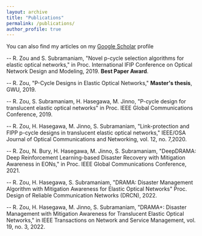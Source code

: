 ```yaml
---
layout: archive
title: "Publications"
permalink: /publications/
author_profile: true
---
```


You can also find my articles on my [Google Scholar](https://scholar.google.com/citations?hl=en&user=bGl2MU4AAAAJ) profile

-- R. Zou and S. Subramaniam, "Novel p-cycle selection algorithms for elastic optical networks," in Proc. International IFIP Conference on Optical Network Design and Modeling, 2019. **Best Paper Award**.

-- R. Zou, "P-Cycle Designs in Elastic Optical Networks," **Master's thesis**, GWU, 2019.

-- R. Zou, S. Subramaniam, H. Hasegawa, M. Jinno, "P-cycle design for translucent elastic optical networks" in Proc. IEEE Global Communications Conference, 2019.

-- R. Zou, H. Hasegawa, M. Jinno, S. Subramaniam, "Link-protection and FIPP p-cycle designs in translucent elastic optical networks," IEEE/OSA Journal of Optical Communications and Networking, vol. 12, no. 7,2020. 

-- R. Zou, N. Bury, H. Hasegawa, M. Jinno, S. Subramaniam, "DeepDRAMA: Deep Reinforcement Learning-based Disaster Recovery with Mitigation Awareness in EONs," in Proc. IEEE Global Communications Conference, 2021.

-- R. Zou, H. Hasegawa, S. Subramaniam, "DRAMA: Disaster Management Algorithm with Mitigation Awareness for Elastic Optical Networks" Proc. Design of Reliable Communication Networks (DRCN), 2022.

-- R. Zou, H. Hasegawa, M. Jinno, S. Subramaniam, "DRAMA+: Disaster Management with Mitigation Awareness for Translucent Elastic Optical Networks," in IEEE Transactions on Network and Service Management, vol. 19, no. 3, 2022.
